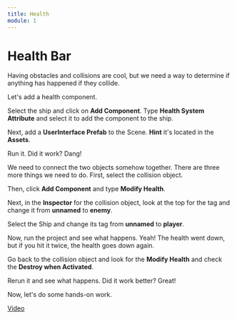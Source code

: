 ```yaml
---
title: Health
module: 1
---
```


# Health Bar

Having obstacles and collisions are cool, but we need a way to determine if anything has happened if they collide.

Let's add a health component.

Select the ship and click on **Add Component**.  Type **Health System Attribute** and select it to add the component to the ship.

Next, add a **UserInterface Prefab** to the Scene. **Hint** it's located in the **Assets**.

Run it.  Did it work?  Dang!

We need to connect the two objects somehow together.  There are three more things we need to do. First, select the collision object.  

Then, click **Add Component** and type **Modify Health**.

Next, in the **Inspector** for the collision object, look at the top for the tag and change it from **unnamed** to **enemy**.

Select the Ship and change its tag from **unnamed** to **player**.

Now, run the project and see what happens.  Yeah! The health went down, but if you hit it twice, the health goes down again.  

Go back to the collision object and look for the **Modify Health** and check the **Destroy when Activated**.

Rerun it and see what happens. Did it work better? Great!

Now, let's do some hands-on work.

<a href="https://umontana.zoom.us/rec/play/v5V_d72t-zg3T4eQ4gSDBfF9W467Kf2shCgb-PUOykjnW3cFN1WiY7caZLFxYsaX4ZS4uNUmonCoc74X?continueMode=true" target="_new">Video</a>
